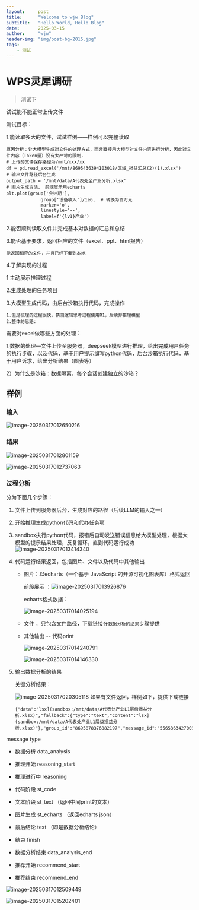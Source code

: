 ```yaml
---
layout:     post
title:      "Welcome to wjw Blog"
subtitle:   "Hello World, Hello Blog"
date:       2025-03-15
author:     "wjw"
header-img: "img/post-bg-2015.jpg"
tags:
    - 测试
---
```


# WPS灵犀调研

> 测试下

试试能不能正常上传文件

测试目标：

1.能读取多大的文件，试试样例——样例可以完整读取

```
原因分析：让大模型生成对文件的处理方式，而非直接用大模型对文件内容进行分析，因此对文件内容（Token量）没有太严苛的限制，
# 上传的文件保存路径为/mnt/xxx/xx
df = pd.read_excel('/mnt/8695436394103018/区域_损益汇总(2)(1).xlsx')
# 输出文件路径后台生成
output_path = '/mnt/data/A代表处全产业分析.xlsx'
# 图片生成方法， 前端展示用echarts
plt.plot(group['会计期'], 
             group['设备收入']/1e6,  # 转换为百万元
             marker='o',
             linestyle='--',
             label=f'{lv1}产业')
```

2.能否顺利读取文件并完成基本对数据的汇总和总结

3.能否基于要求，返回相应的文件（excel、ppt、html报告）

```
能返回相应的文件，并且已经下载到本地
```

4.了解实现的过程

1 主动展示推理过程

2.生成处理的任务项目

3.大模型生成代码，由后台沙箱执行代码，完成操作

```
1.但是梳理的过程很快，猜测逻辑思考过程使用R1，后续非推理模型
2.整体的思路:
```



需要对excel做哪些方面的处理：

1.数据的处理—文件上传至服务器，deepseek模型进行推理，给出完成用户任务的执行步骤，以及代码，基于用户提示编写python代码，后台沙箱执行代码，基于用户诉求，给出分析结果（图表等）

2）为什么是沙箱：数据隔离，每个会话创建独立的沙箱？





## 样例

### 输入

![image-20250317012650216](../../../../img/image-20250317012650216.png)

### 结果

![image-20250317012801159](../../../../img/image-20250317012801159.png)

![image-20250317012737063](../../../../img/image-20250317012737063.png)

###  过程分析

分为下面几个步骤：

1. 文件上传到服务器后台，生成对应的路径（后续LLM的输入之一）

2. 开始推理生成python代码和代办任务项

3. sandbox执行python代码，报错后自动发送错误信息给大模型处理，根据大模型的提示结果处理，反复循环，直到代码运行成功
    	![image-20250317013414340](../../../../img/image-20250317013414340.png)

4. 代码运行结果返回，包括图片、文件以及代码中其他输出

   - 图片：以echarts（一个基于 JavaScript 的开源可视化图表库）格式返回

     前段展示 ：![image-20250317013926876](../../../../img/image-20250317013926876.png)

     echarts格式数据：

     ![image-20250317014025194](../../../../img/image-20250317014025194.png)

   - 文件 ，只包含文件路径，下载链接在`数据分析的结果`步骤提供

   - 其他输出 -- 代码print
   
     ![image-20250317014240791](../../../../img/image-20250317014240791.png)

     ![image-20250317014146330](../../../../img/image-20250317014146330.png)

5. 输出数据分析的结果

   关键分析结果：

   ![image-20250317020305118](../../../../img/image-20250317020305118.png)
   如果有文件返回，样例如下，提供下载链接
   
   ```
   {"data":"lsx](sandbox:/mnt/data/A代表处产业L1层级损益分析.xlsx)","fallback":{"type":"text","content":"lsx](sandbox:/mnt/data/A代表处产业L1层级损益分析.xlsx)"},"group_id":"8695878376882197","message_id":"556536342700359701","type":"text"}
   ```
   
   

message type

- 数据分析 data_analysis

- 推理开始 reasoning_start

- 推理进行中 reasoning

- 代码阶段 st_code

- 文本阶段 st_text  （返回中间print的文本）

- 图片生成 st_echarts  （返回echarts json）

- 最后结论 text   （即是数据分析结论）

- 结束 finish

- 数据分析结束 data_analysis_end

- 推荐开始 recommend_start

- 推荐结束 recommend_end

![image-20250317012509449](../../../../img/image-20250317012509449.png)



![image-20250317015202401](../../../../img/image-20250317015202401.png)